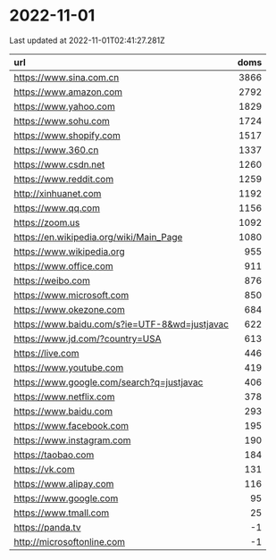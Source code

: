 # 2022-11-01

<!-- BEGIN -->
Last updated at 2022-11-01T02:41:27.281Z

url | doms
:- | -:
https://www.sina.com.cn | 3866
https://www.amazon.com | 2792
https://www.yahoo.com | 1829
https://www.sohu.com | 1724
https://www.shopify.com | 1517
https://www.360.cn | 1337
https://www.csdn.net | 1260
https://www.reddit.com | 1259
http://xinhuanet.com | 1192
https://www.qq.com | 1156
https://zoom.us | 1092
https://en.wikipedia.org/wiki/Main_Page | 1080
https://www.wikipedia.org | 955
https://www.office.com | 911
https://weibo.com | 876
https://www.microsoft.com | 850
https://www.okezone.com | 684
https://www.baidu.com/s?ie=UTF-8&wd=justjavac | 622
https://www.jd.com/?country=USA | 613
https://live.com | 446
https://www.youtube.com | 419
https://www.google.com/search?q=justjavac | 406
https://www.netflix.com | 378
https://www.baidu.com | 293
https://www.facebook.com | 195
https://www.instagram.com | 190
https://taobao.com | 184
https://vk.com | 131
https://www.alipay.com | 116
https://www.google.com | 95
https://www.tmall.com | 25
https://panda.tv | -1
http://microsoftonline.com | -1
<!-- END -->
